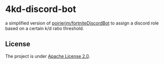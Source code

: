 # 4kd-discord-bot
a simplified version of [poirierjm/fortniteDiscordBot](https://github.com/poirierjm/fortniteDiscordBot) to assign a discord role based on a certain k/d ratio threshold.

## License
The project is under [Apache License 2.0](https://www.apache.org/licenses/LICENSE-2.0).  

